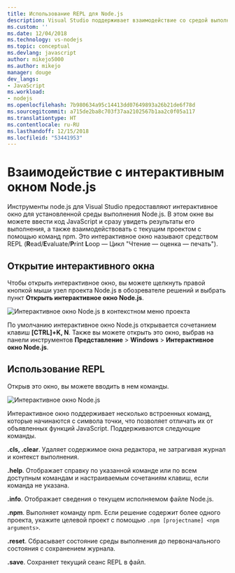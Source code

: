 ```yaml
---
title: Использование REPL для Node.js
description: Visual Studio поддерживает взаимодействие со средой выполнения Node.js
ms.custom: ''
ms.date: 12/04/2018
ms.technology: vs-nodejs
ms.topic: conceptual
ms.devlang: javascript
author: mikejo5000
ms.author: mikejo
manager: douge
dev_langs:
- JavaScript
ms.workload:
- nodejs
ms.openlocfilehash: 7b980634a95c14413dd07649893a26b21de6f78d
ms.sourcegitcommit: a715de2ba8c703f37aa2102567b1aa2c0f05a117
ms.translationtype: HT
ms.contentlocale: ru-RU
ms.lasthandoff: 12/15/2018
ms.locfileid: "53441953"
---
```

# <a name="work-with-the-nodejs-interactive-window"></a>Взаимодействие с интерактивным окном Node.js

Инструменты node.js для Visual Studio предоставляют интерактивное окно для установленной среды выполнения Node.js. В этом окне вы можете ввести код JavaScript и сразу увидеть результаты его выполнения, а также взаимодействовать с текущим проектом с помощью команд npm. Это интерактивное окно называют средством REPL (**R**ead/**E**valuate/**P**rint **L**oop — Цикл "Чтение — оценка — печать").

## <a name="open-the-interactive-window"></a>Открытие интерактивного окна

Чтобы открыть интерактивное окно, вы можете щелкнуть правой кнопкой мыши узел проекта Node.js в обозревателе решений и выбрать пункт **Открыть интерактивное окно Node.js**.

![Интерактивное окно Node.js в контекстном меню проекта](../javascript/media/interactivewindow-open-from-project.png)

По умолчанию интерактивное окно Node.js открывается сочетанием клавиш **[CTRL]+K, N**. Также вы можете открыть это окно, выбрав на панели инструментов **Представление** > **Windows** > **Интерактивное окно Node.js**.

## <a name="use-the-repl"></a>Использование REPL

Открыв это окно, вы можете вводить в нем команды.

![Интерактивное окно Node.js](../javascript/media/interactivewindow.png)

Интерактивное окно поддерживает несколько встроенных команд, которые начинаются с символа точки, что позволяет отличать их от объявленных функций JavaScript. Поддерживаются следующие команды.

**.cls, .clear**. Удаляет содержимое окна редактора, не затрагивая журнал и контекст выполнения.

**.help**. Отображает справку по указанной команде или по всем доступным командам и настраиваемым сочетаниям клавиш, если команда не указана.

**.info**. Отображает сведения о текущем исполняемом файле Node.js.

**.npm**. Выполняет команду npm. Если решение содержит более одного проекта, укажите целевой проект с помощью `.npm [projectname] <npm arguments>`.

**.reset**. Сбрасывает состояние среды выполнения до первоначального состояния с сохранением журнала.

**.save**. Сохраняет текущий сеанс REPL в файл.
